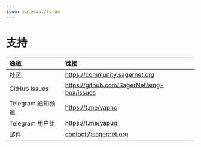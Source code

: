 ```yaml
---
icon: material/forum
---
```


# 支持

| 通道            | 链接                                          |
|:--------------|:--------------------------------------------|
| 社区            | https://community.sagernet.org              |
| GitHub Issues | https://github.com/SagerNet/sing-box/issues |
| Telegram 通知频道 | https://t.me/yapnc                          |
| Telegram 用户组  | https://t.me/yapug                          |
| 邮件            | contact@sagernet.org                        |

